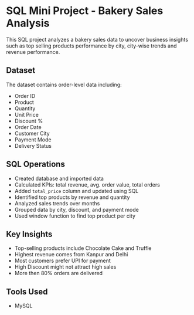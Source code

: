 # SQL Mini Project - Bakery Sales Analysis

This SQL project analyzes a bakery sales data to uncover business insights such as top selling products performance by city, city-wise trends and revenue performance.

##  Dataset
The dataset contains order-level data including:
- Order ID
- Product
- Quantity
- Unit Price
- Discount %
- Order Date
- Customer City
- Payment Mode
- Delivery Status

##  SQL Operations
- Created database and imported data
- Calculated KPIs: total revenue, avg. order value, total orders
- Added `total_price` column and updated using SQL
- Identified top products by revenue and quantity
- Analyzed sales trends over months
- Grouped data by city, discount, and payment mode
- Used window function to find top product per city

##  Key Insights
- Top-selling products include Chocolate Cake and Truffle
- Highest revenue comes from Kanpur and Delhi
- Most customers prefer UPI for payment
- High Discount might not attract high sales
- More then 80% orders are delivered

##  Tools Used
- MySQL

